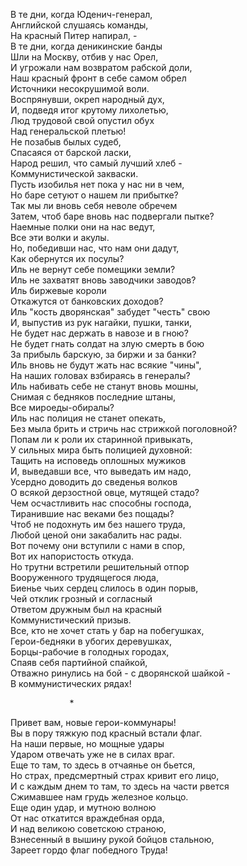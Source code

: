 В те дни, когда Юденич-генерал,  
Английской слушаясь команды,  
На красный Питер напирал, -  
В те дни, когда деникинские банды  
Шли на Москву, отбив у нас Орел,  
И угрожали нам возвратом рабской доли,  
Наш красный фронт в себе самом обрел  
Источники несокрушимой воли.  
Воспрянувши, окреп народный дух,  
И, подведя итог крутому лихолетью,  
Люд трудовой свой опустил обух  
Над генеральской плетью!  
Не позабыв былых судеб,  
Спасаяся от барской ласки,  
Народ решил, что самый лучший хлеб -  
Коммунистической закваски.  
Пусть изобилья нет пока у нас ни в чем,  
Но баре сетуют о нашем ли прибытке?  
Так мы ли вновь себя неволе обречем  
Затем, чтоб баре вновь нас подвергали пытке?  
Наемные полки они на нас ведут,  
Все эти волки и акулы.  
Но, победивши нас, что нам они дадут,  
Как обернутся их посулы?  
Иль не вернут себе помещики земли?  
Иль не захватят вновь заводчики заводов?  
Иль биржевые короли  
Откажутся от банковских доходов?  
Иль "кость дворянская" забудет "честь" свою  
И, выпустив из рук нагайки, пушки, танки,  
Не будет нас держать в навозе и в гною?  
Не будет гнать солдат на злую смерть в бою  
За прибыль барскую, за биржи и за банки?  
Иль вновь не будут жать нас всякие "чины",  
На наших головах взбираясь в генералы?  
Иль набивать себе не станут вновь мошны,  
Снимая с бедняков последние штаны,  
Все мироеды-обиралы?  
Иль нас полиция не станет опекать,  
Без мыла брить и стричь нас стрижкой поголовной?  
Попам ли к роли их старинной привыкать,  
У сильных мира быть полицией духовной:  
Тащить на исповедь оплошных мужиков  
И, выведавши все, что выведать им надо,  
Усердно доводить до сведенья волков  
О всякой дерзостной овце, мутящей стадо?  
Чем осчастливить нас способны господа,  
Тиранившие нас веками без пощады?  
Чтоб не подохнуть им без нашего труда,  
Любой ценой они закабалить нас рады.  
Вот почему они вступили с нами в спор,  
Вот их напористость откуда.  
Но трутни встретили решительный отпор  
Вооруженного трудящегося люда,  
Биенье чьих сердец слилось в один порыв,  
Чей отклик грозный и согласный  
Ответом дружным был на красный  
Коммунистический призыв.  
Все, кто не хочет стать у бар на побегушках,  
Герои-бедняки в убогих деревушках,  
Борцы-рабочие в голодных городах,  
Спаяв себя партийной спайкой,  
Отважно ринулись на бой - с дворянской шайкой -  
В коммунистических рядах!  
  
                        *  
  
Привет вам, новые герои-коммунары!  
Вы в пору тяжкую под красный встали флаг.  
На наши первые, но мощные удары  
Ударом отвечать уже не в силах враг.  
Еще то там, то здесь в отчаянье он бьется,  
Но страх, предсмертный страх кривит его лицо,  
И с каждым днем то там, то здесь на части рвется  
Сжимавшее нам грудь железное кольцо.  
Еще один удар, и мутною волною  
От нас откатится враждебная орда,  
И над великою советскою страною,  
Взнесенный в вышину рукой бойцов стальною,  
Зареет гордо флаг победного Труда!